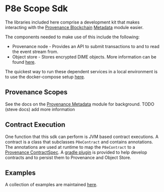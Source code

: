 # P8e Scope Sdk

The libraries included here comprise a development kit that makes interacting with the [Provenance Blockchain](https://github.com/provenance-io/provenance)
[Metadata](https://docs.provenance.io/modules/metadata-module) module easier.

The components needed to make use of this include the following:
- Provenance node - Provides an API to submit transactions to and to read the event stream from.
- Object store - Stores encrypted DIME objects. More information can be found [here](https://github.com/provenance-io/object-store).

The quickest way to run these dependent services in a local environment is to use the docker-compose setup [here](https://github.com/provenance-io/p8e-scope-sdk/tree/main/dev-tools/compose).

## Provenance Scopes

See the docs on the [Provenance Metadata](https://docs.provenance.io/modules/metadata-module) module for background.
TODO (steve docs) add more information

## Contract Execution

One function that this sdk can perform is JVM based contract executions. A contract is a class that subclasses `P8eContract` and contains annotations. The annotations are used at runtime
to map the `P8eContract` to a [Provenance ContractSpec](https://github.com/provenance-io/provenance/blob/main/proto/provenance/metadata/v1/specification.proto#L61-L86).
A [gradle plugin](https://github.com/provenance-io/p8e-gradle-plugin) is provided to help develop contracts and to persist them to Provenance and Object Store.

## Examples

A collection of examples are maintained [here](https://github.com/provenance-io/p8e-scope-sdk/tree/main/examples).
